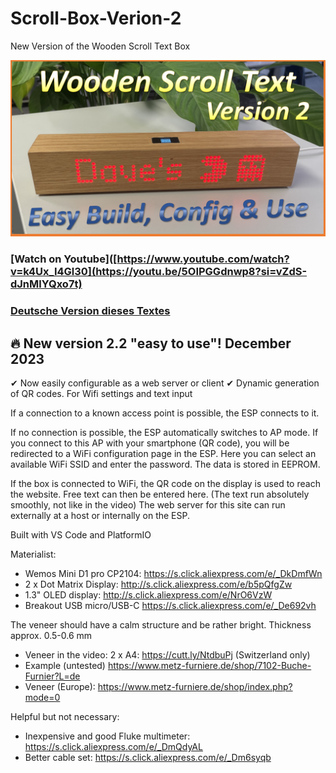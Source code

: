 # Scroll-Box-Verion-2
New Version of the Wooden Scroll Text Box

![alt tag](https://github.com/DIYDave/Scroll-Box-Verion-2/blob/main/Thumbnail_v2.png)
<br>
### [Watch on Youtube]([https://www.youtube.com/watch?v=k4Ux_I4Gl30](https://youtu.be/5OIPGGdnwp8?si=vZdS-dJnMlYQxo7t)   
### [Deutsche Version dieses Textes](https://github.com/DIYDave/ScrollText-ESP8266/blob/V2.0/Deutsch.md)

## 🔥 New version 2.2 "easy to use"! December 2023
✔  Now easily configurable as a web server or client
✔  Dynamic generation of QR codes. For Wifi settings and text input

If a connection to a known access point is possible, the ESP connects to it.

If no connection is possible, the ESP automatically switches to AP mode.
If you connect to this AP with your smartphone (QR code), you will be redirected to a WiFi configuration page in the ESP.
Here you can select an available WiFi SSID and enter the password. The data is stored in EEPROM.

If the box is connected to WiFi, the QR code on the display is used to reach the website.
Free text can then be entered here. (The text run absolutely smoothly, not like in the video)
The web server for this site can run externally at a host or internally on the ESP.

Built with VS Code and PlatformIO

Materialist:
- Wemos Mini D1 pro CP2104: https://s.click.aliexpress.com/e/_DkDmfWn
- 2 x Dot Matrix Display: http://s.click.aliexpress.com/e/b5pQfgZw
- 1.3" OLED display: http://s.click.aliexpress.com/e/NrO6VzW
- Breakout USB micro/USB-C https://s.click.aliexpress.com/e/_De692vh

The veneer should have a calm structure and be rather bright. Thickness approx. 0.5-0.6 mm
- Veneer in the video: 2 x A4: https://cutt.ly/NtdbuPj (Switzerland only)
- Example (untested) https://www.metz-furniere.de/shop/7102-Buche-Furnier?L=de
- Veneer (Europe): https://www.metz-furniere.de/shop/index.php?mode=0

Helpful but not necessary:
- Inexpensive and good Fluke multimeter: https://s.click.aliexpress.com/e/_DmQdyAL
- Better cable set: https://s.click.aliexpress.com/e/_Dm6syqb
